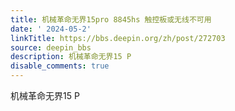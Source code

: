 ```yaml
---
title: 机械革命无界15pro 8845hs 触控板或无线不可用
date: ' 2024-05-2'
linkTitle: https://bbs.deepin.org/zh/post/272703
source: deepin_bbs
description: 机械革命无界15 P
disable_comments: true
---
```

机械革命无界15 P
